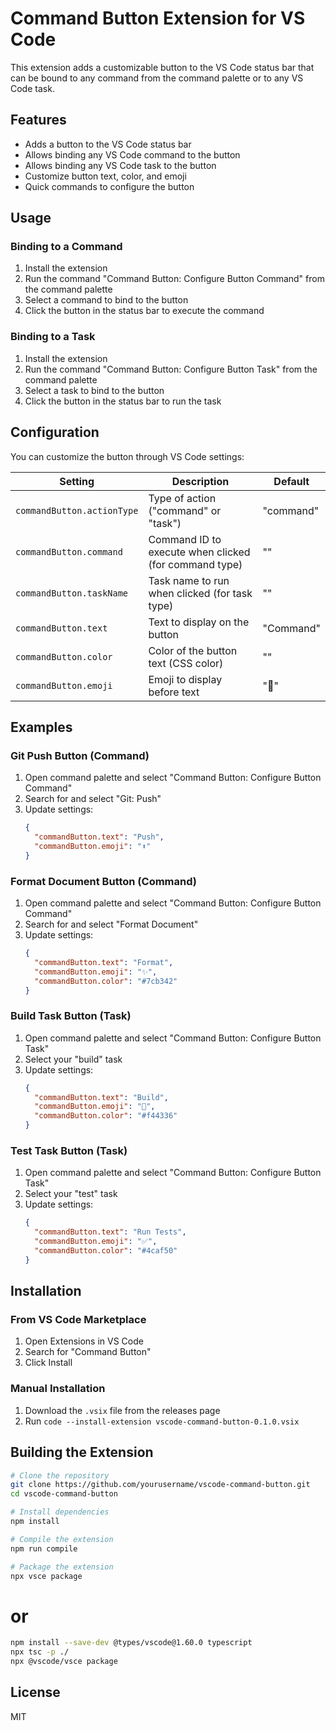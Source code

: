 # Command Button Extension for VS Code

This extension adds a customizable button to the VS Code status bar that can be bound to any command from the command palette or to any VS Code task.

## Features

- Adds a button to the VS Code status bar
- Allows binding any VS Code command to the button
- Allows binding any VS Code task to the button
- Customize button text, color, and emoji
- Quick commands to configure the button

## Usage

### Binding to a Command

1. Install the extension
2. Run the command "Command Button: Configure Button Command" from the command palette
3. Select a command to bind to the button
4. Click the button in the status bar to execute the command

### Binding to a Task

1. Install the extension
2. Run the command "Command Button: Configure Button Task" from the command palette
3. Select a task to bind to the button
4. Click the button in the status bar to run the task

## Configuration

You can customize the button through VS Code settings:

| Setting | Description | Default |
|---------|-------------|---------|
| `commandButton.actionType` | Type of action ("command" or "task") | "command" |
| `commandButton.command` | Command ID to execute when clicked (for command type) | "" |
| `commandButton.taskName` | Task name to run when clicked (for task type) | "" |
| `commandButton.text` | Text to display on the button | "Command" |
| `commandButton.color` | Color of the button text (CSS color) | "" |
| `commandButton.emoji` | Emoji to display before text | "📎" |

## Examples

### Git Push Button (Command)

1. Open command palette and select "Command Button: Configure Button Command"
2. Search for and select "Git: Push"
3. Update settings:
   ```json
   {
     "commandButton.text": "Push",
     "commandButton.emoji": "⬆️"
   }
   ```

### Format Document Button (Command)

1. Open command palette and select "Command Button: Configure Button Command"
2. Search for and select "Format Document"
3. Update settings:
   ```json
   {
     "commandButton.text": "Format",
     "commandButton.emoji": "✨",
     "commandButton.color": "#7cb342"
   }
   ```

### Build Task Button (Task)

1. Open command palette and select "Command Button: Configure Button Task"
2. Select your "build" task
3. Update settings:
   ```json
   {
     "commandButton.text": "Build",
     "commandButton.emoji": "🔨",
     "commandButton.color": "#f44336"
   }
   ```

### Test Task Button (Task)

1. Open command palette and select "Command Button: Configure Button Task"
2. Select your "test" task
3. Update settings:
   ```json
   {
     "commandButton.text": "Run Tests",
     "commandButton.emoji": "✅",
     "commandButton.color": "#4caf50"
   }
   ```

## Installation

### From VS Code Marketplace

1. Open Extensions in VS Code
2. Search for "Command Button"
3. Click Install

### Manual Installation

1. Download the `.vsix` file from the releases page
2. Run `code --install-extension vscode-command-button-0.1.0.vsix`

## Building the Extension

```bash
# Clone the repository
git clone https://github.com/yourusername/vscode-command-button.git
cd vscode-command-button

# Install dependencies
npm install

# Compile the extension
npm run compile

# Package the extension
npx vsce package
```

# or

```bash
npm install --save-dev @types/vscode@1.60.0 typescript
npx tsc -p ./
npx @vscode/vsce package
```


## License

MIT